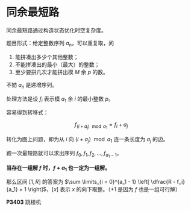 # 同余最短路

同余最短路通过构造状态优化时空复杂度。

题目形式：给定整数序列 $a_n$，可以重复取，问

1. 能拼凑出多少个其他整数；
2. 不能拼凑出的最小（最大）的整数；
3. 至少要拼几次才能拼出模 $M$ 余 $p$ 的数。

不妨 $a_n$ 是递增序列。

处理方法是设 $f_i$ 表示模 $a_1$ 余 $i$ 的最小整数 $p$。

容易得到转移式：

$$f_{(i + a_j) \mod a_1} = f_i + a_j$$

转化为图上问题，即为从 $i$ 向 $(i + a_j) \mod a_1$ 连一条长度为 $a_j$ 的边。

跑一次最短路就可以求出序列 $f_0, f_1, f_2, \dots, f_{a_1 - 1}$。

**当存在一组解 $f$ 时，$f + a_1$ 也一定为一组解。**

那么区间 $[1, R]$ 的答案为 $\sum \limits_{i = 0}^{a_1 - 1} \left[ \dfrac{R - f_i}{a_1} + 1 \right]$，$[x]$ 表示 $x$ 的向下取整。（$+1$ 是因为 $f$ 也是一组可行解）

**P3403** 跳楼机